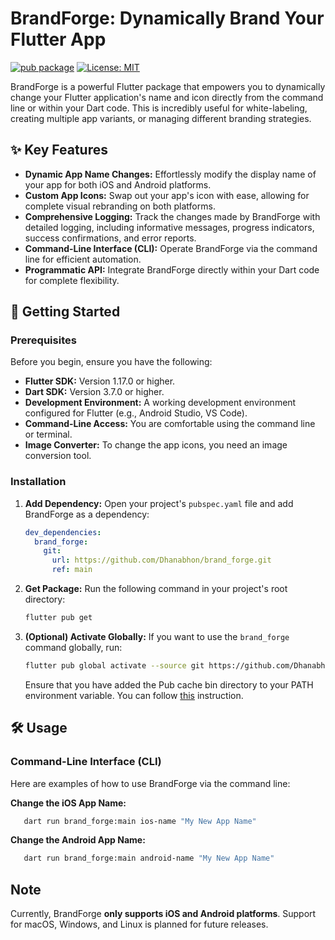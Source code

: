 # BrandForge: Dynamically Brand Your Flutter App

[![pub package](https://img.shields.io/pub/v/brand_forge.svg)](https://pub.dev/packages/brand_forge)
[![License: MIT](https://img.shields.io/badge/License-MIT-yellow.svg)](https://opensource.org/licenses/MIT)

BrandForge is a powerful Flutter package that empowers you to dynamically change your Flutter application's name and icon directly from the command line or within your Dart code. This is incredibly useful for white-labeling, creating multiple app variants, or managing different branding strategies.

## ✨ Key Features

* **Dynamic App Name Changes:** Effortlessly modify the display name of your app for both iOS and Android platforms.
* **Custom App Icons:** Swap out your app's icon with ease, allowing for complete visual rebranding on both platforms.
* **Comprehensive Logging:** Track the changes made by BrandForge with detailed logging, including informative messages, progress indicators, success confirmations, and error reports.
* **Command-Line Interface (CLI):**  Operate BrandForge via the command line for efficient automation.
* **Programmatic API:** Integrate BrandForge directly within your Dart code for complete flexibility.

## 🚀 Getting Started

### Prerequisites

Before you begin, ensure you have the following:

* **Flutter SDK:** Version 1.17.0 or higher.
* **Dart SDK:** Version 3.7.0 or higher.
* **Development Environment:** A working development environment configured for Flutter (e.g., Android Studio, VS Code).
* **Command-Line Access:** You are comfortable using the command line or terminal.
* **Image Converter:** To change the app icons, you need an image conversion tool.

### Installation

1. **Add Dependency:**
    Open your project's `pubspec.yaml` file and add BrandForge as a dependency:

    ```yaml
    dev_dependencies:
      brand_forge:
        git:
          url: https://github.com/Dhanabhon/brand_forge.git
          ref: main
    ```

2. **Get Package:**
    Run the following command in your project's root directory:

    ```sh
    flutter pub get
    ```

3. **(Optional) Activate Globally:**
    If you want to use the `brand_forge` command globally, run:

    ```sh
    flutter pub global activate --source git https://github.com/Dhanabhon/brand_forge.git
    ```

    Ensure that you have added the Pub cache bin directory to your PATH environment variable. You can follow [this](https://dart.dev/tools/pub/cmd/pub-global) instruction.

## 🛠️ Usage

### Command-Line Interface (CLI)

Here are examples of how to use BrandForge via the command line:

**Change the iOS App Name:**

```bash
   dart run brand_forge:main ios-name "My New App Name"
```

**Change the Android App Name:**

```bash
   dart run brand_forge:main android-name "My New App Name"
```

## Note

Currently, BrandForge **only supports iOS and Android platforms**. Support for macOS, Windows, and Linux is planned for future releases.
